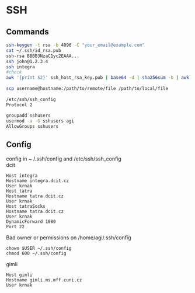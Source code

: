 # SSH  
## Commands  
```sh  
ssh-keygen -t rsa -b 4096 -C "your_email@example.com"  
cat ~/.ssh/id_rsa.pub  
ssh-rsa BBBB3NzaC1yc2EAAA...  
ssh john@1.2.3.4  
ssh integra  
#check  
awk '{print $2}' ssh_host_rsa_key.pub | base64 -d | sha256sum -b | awk '{print $1}' | xxd -r -p | base64  
  
scp username@hostname:/path/to/remote/file /path/to/local/file  
  
/etc/ssh/ssh_config  
Protocol 2  
  
groupadd sshusers  
usermod -a -G sshusers agi  
AllowGroups sshusers  
```  
## Config  
config in ~ /.ssh/config and /etc/ssh/ssh_config  
dcit  
```  
Host integra  
Hostname integra.dcit.cz  
User krnak  
Host tatra  
Hostname tatra.dcit.cz  
User krnak  
Host tatraSocks  
Hostname tatra.dcit.cz  
User krnak  
DynamicForward 1080  
Port 22  
```  
Bad owner or permissions on /home/agi/.ssh/config  
```shell  
chown $USER ~/.ssh/config  
chmod 600 ~/.ssh/config  
```  
gimli  
```  
Host gimli  
Hostname gimli.ms.mff.cuni.cz  
User krnak  
```